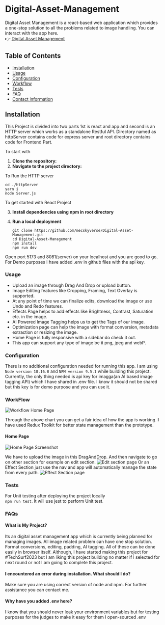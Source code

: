 # Digital-Asset-Management

Digital Asset Management is a react-based web application which provides a one-stop solution to all the problems related to image handling. You can interact with the app here. <br>
👉 [Digital Asset Management](https://digital-asset-management.vercel.app/) 

## Table of Contents

- [Installation](#installation)
- [Usage](#usage)
- [Configuration](#configuration)
- [Workflow](#workflow)
- [Tests](#tests)
- [FAQ](#faqs)
- [Contact Information](#contact)



## Installation 
This Project is divided into two parts 1st is react and app and second is an HTTP server which works as a standalone Restful API. Directory named as httpServer contains code for express server and root directory contains code for Frontend Part.

To start with 

1. **Clone the repository:**
2. **Navigate to the project directory:**

To Run the HTTP server 
```
cd ./httpServer
yarn i
node Server.js
```


To get started with React Project 


3. **Install dependencies using npm in root directory**
4. **Run a local deployment**

   ```
   git clone https://github.com/mecskyverse/Digital-Asset-Management.git
   cd Digital-Asset-Management
   npm install
   npm run dev

Open port 5173 and 8081(server) on your localhost and you are good to go.<br>
For Demo purposes I have added .env in github files with the api key.

### Usage
* Upload an image through Drag And Drop or upload button.
* Image Editing features like Cropping, Framing, Text Overlay is supported.
* At any point of time we can finalize edits, download the image or use Undo and Redo features.
* Effects Page helps to add effects like Brightness, Contrast, Saturation etc. in the image.
* AI Powered Image Tagging helps us to get the Tags of our image.
* Optimization page can help the image with format conversion, metadata extraction or resizing the image.
* Home Page is fully responsive with a sidebar do check it out. 
* This app can support any type of image be it png, jpeg and webP.

### Configuration
There is no additional configuration needed for running this app. I am using `Node version 18.16.0` and `NPM version 9.5.1` while building this project.<br>
Currently, the only thing needed is api key for imagga(an AI based image tagging API) which I have shared in .env file. I know it should not be shared but this key is for demo purpose and you can use it.

### WorkFlow

![Workflow Home Page](https://github.com/mecskyverse/Digital-Asset-Management/assets/91150257/ec2a7cbd-8a2f-4868-a2fb-6ff64226bbe9)

Through the above chart you can get a fair idea of how the app is working. I have used Redux Toolkit for better state management than the prototype. 

#### Home Page

![Home Page Screenshot](https://github.com/mecskyverse/Digital-Asset-Management/assets/91150257/4b95b2d8-c6bc-4a84-9ac3-7ef494176ada)

We have to upload the image in this DragAndDrop. And then navigate to go on other section for example on edit section. 
![Edit section page](https://github.com/mecskyverse/Digital-Asset-Management/assets/91150257/1596f69b-31e7-4c35-8089-2212857ffe2d)
Or an Effect Section just use the nav and app will automatically manage the state from every path.
![Effect Section page](https://github.com/mecskyverse/Digital-Asset-Management/assets/91150257/c12b50e4-73c8-4b46-8f4a-f0f592aef04e)


### Tests
For Unit testing after deploying the project locally  
`npm run test`. It will use jest to perform Unit test.

### FAQs

#### What is My Project?

Its an digital asset management app which is currently being planned for managing images. All image related problem can have one stop solution. Format conversions, editing, padding, AI tagging. All of these can be done easily in browser itself. Although, I have started making this project for #TechSurf2023 but I am liking this project building no matter if I selected for next round or not I am going to complete this project.

#### I encountered an error during installation. What should I do?

Make sure you are using correct version of node and npm. For further assistance you can contact me.

#### Why have you added .env here?

I know that you should never leak your environment variables but for testing purposes for the judges to make it easy for them I open-sourced .env


